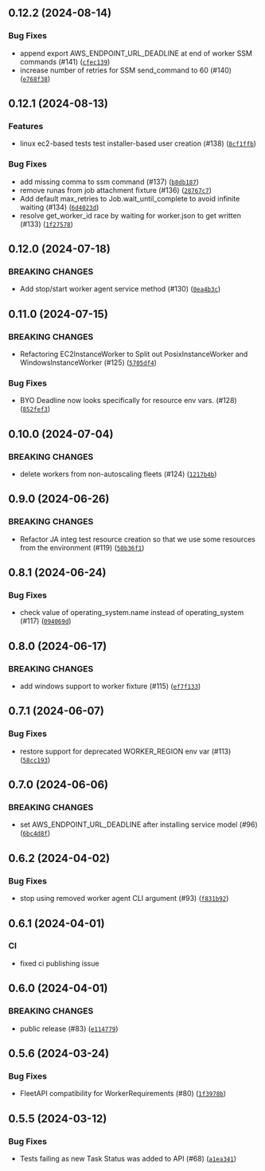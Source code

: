 ## 0.12.2 (2024-08-14)



### Bug Fixes
* append export AWS_ENDPOINT_URL_DEADLINE at end of worker SSM commands (#141) ([`cfec139`](https://github.com/aws-deadline/deadline-cloud-test-fixtures/commit/cfec1399ad7a0c0d25b880d68d58a0ad1814a68b))
* increase number of retries for SSM send_command to 60 (#140) ([`e768f38`](https://github.com/aws-deadline/deadline-cloud-test-fixtures/commit/e768f38a65eb10a728b298eae93929a2784bd80c))

## 0.12.1 (2024-08-13)


### Features
* linux ec2-based tests test installer-based user creation (#138) ([`8cf1ffb`](https://github.com/aws-deadline/deadline-cloud-test-fixtures/commit/8cf1ffb3fc054370adfa357ffe6657e928263a1e))

### Bug Fixes
* add missing comma to ssm command (#137) ([`b8db187`](https://github.com/aws-deadline/deadline-cloud-test-fixtures/commit/b8db1872411ac28fe7273dda31275c2812bac0e1))
* remove runas from job attachment fixture (#136) ([`28767c7`](https://github.com/aws-deadline/deadline-cloud-test-fixtures/commit/28767c7bf1a87bab9e4ae75997bb74f21e2fe3e4))
* Add default max_retries to Job.wait_until_complete to avoid infinite waiting (#134) ([`6d4023d`](https://github.com/aws-deadline/deadline-cloud-test-fixtures/commit/6d4023d244225a68d282839d60d342138a9e25d2))
* resolve get_worker_id race by waiting for worker.json to get written (#133) ([`1f27578`](https://github.com/aws-deadline/deadline-cloud-test-fixtures/commit/1f27578da0f2fe9cc241334acd439d9e1d741a1d))

## 0.12.0 (2024-07-18)

### BREAKING CHANGES
* Add stop/start worker agent service method (#130) ([`0ea4b3c`](https://github.com/aws-deadline/deadline-cloud-test-fixtures/commit/0ea4b3cff9da04e4573b57a06229812b79e07ced))



## 0.11.0 (2024-07-15)

### BREAKING CHANGES
* Refactoring EC2InstanceWorker to Split out PosixInstanceWorker and WindowsInstanceWorker (#125) ([`5705df4`](https://github.com/aws-deadline/deadline-cloud-test-fixtures/commit/5705df43bfebf86653858288bc3121e6a1b5bef7))


### Bug Fixes
* BYO Deadline now looks specifically for resource env vars. (#128) ([`852fef3`](https://github.com/aws-deadline/deadline-cloud-test-fixtures/commit/852fef32c3ed42ae327120ff1a3d90fe4478d2a6))

## 0.10.0 (2024-07-04)

### BREAKING CHANGES
* delete workers from non-autoscaling fleets (#124) ([`1217b4b`](https://github.com/aws-deadline/deadline-cloud-test-fixtures/commit/1217b4b91e06ad3dc7f26c273bf98a72d7bf00fe))



## 0.9.0 (2024-06-26)

### BREAKING CHANGES
* Refactor JA integ test resource creation so that we use some resources from the environment (#119) ([`50b36f1`](https://github.com/aws-deadline/deadline-cloud-test-fixtures/commit/50b36f10d38b60f5c5d9aecd88ab846a3fe4cba8))



## 0.8.1 (2024-06-24)



### Bug Fixes
* check value of operating_system.name instead of operating_system (#117) ([`094069d`](https://github.com/aws-deadline/deadline-cloud-test-fixtures/commit/094069d92863fbc7c1c2f0cf61647ae9fc8622df))

## 0.8.0 (2024-06-17)

### BREAKING CHANGES
* add windows support to worker fixture (#115) ([`ef7f133`](https://github.com/aws-deadline/deadline-cloud-test-fixtures/commit/ef7f1336d6c489982ed18cd11279faa0699c460c))



## 0.7.1 (2024-06-07)



### Bug Fixes
* restore support for deprecated WORKER_REGION env var (#113) ([`58cc193`](https://github.com/aws-deadline/deadline-cloud-test-fixtures/commit/58cc19315285fec9ad9651ec7b65066d83e7b1dd))

## 0.7.0 (2024-06-06)

### BREAKING CHANGES
* set AWS_ENDPOINT_URL_DEADLINE after installing service model (#96) ([`6bc4d8f`](https://github.com/aws-deadline/deadline-cloud-test-fixtures/commit/6bc4d8f024aed18c68fa207c4e01ecfbc7a6edd6))



## 0.6.2 (2024-04-02)



### Bug Fixes
* stop using removed worker agent CLI argument (#93) ([`f831b92`](https://github.com/aws-deadline/deadline-cloud-test-fixtures/commit/f831b921aa1090f175466e84c9f2d192ae275533))

## 0.6.1 (2024-04-01)

### CI
* fixed ci publishing issue 


## 0.6.0 (2024-04-01)

### BREAKING CHANGES
* public release (#83) ([`e114779`](https://github.com/aws-deadline/deadline-cloud-test-fixtures/commit/e1147791d2a80ea60acb2f18eff9de350756ab59))



## 0.5.6 (2024-03-24)



### Bug Fixes
* FleetAPI compatibility for WorkerRequirements (#80) ([`1f3978b`](https://github.com/casillas2/deadline-cloud-test-fixtures/commit/1f3978b96b0f5a4a46586f089dea44afdcc5c877))

## 0.5.5 (2024-03-12)



### Bug Fixes
* Tests failing as new Task Status was added to API (#68) ([`a1ea341`](https://github.com/casillas2/deadline-cloud-test-fixtures/commit/a1ea3411f9683d83a4aa90b22f03b5893f847159))


